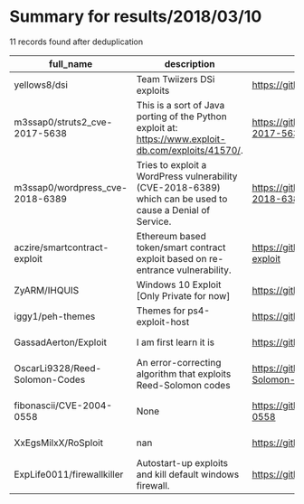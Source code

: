 
# Summary for results/2018/03/10
    
11 records found after deduplication

| full_name | description | html_url | matched_list | matched_count | pushed_at | size | stargazers_count | language | forks_count | vul_ids |
|---------------------------------|------------------------------------------------------------------------------------------------------------|----------------------------------------------------|----------------------|-----------------|---------------------------|--------|--------------------|------------|---------------|-------------------|
| yellows8/dsi | Team Twiizers DSi exploits | https://github.com/yellows8/dsi | ['exploit'] | 1 | 2018-03-10 19:26:40+00:00 | 415 | 43 | C | 13 | [] |
| m3ssap0/struts2_cve-2017-5638 | This is a sort of Java porting of the Python exploit at: https://www.exploit-db.com/exploits/41570/. | https://github.com/m3ssap0/struts2_cve-2017-5638 | ['cve-2', 'exploit'] | 2 | 2018-03-10 11:56:50+00:00 | 9 | 1 | Java | 0 | ['CVE-2017-5638'] |
| m3ssap0/wordpress_cve-2018-6389 | Tries to exploit a WordPress vulnerability (CVE-2018-6389) which can be used to cause a Denial of Service. | https://github.com/m3ssap0/wordpress_cve-2018-6389 | ['cve-2', 'exploit'] | 2 | 2018-03-10 11:57:29+00:00 | 9 | 1 | Java | 0 | ['CVE-2018-6389'] |
| aczire/smartcontract-exploit | Ethereum based token/smart contract exploit based on re-entrance vulnerability. | https://github.com/aczire/smartcontract-exploit | ['exploit'] | 1 | 2018-03-10 00:30:14+00:00 | 45 | 3 | JavaScript | 3 | [] |
| ZyARM/IHQUIS | Windows 10 Exploit [Only Private for now] | https://github.com/ZyARM/IHQUIS | ['exploit'] | 1 | 2018-03-10 19:22:28+00:00 | 195149 | 0 | HTML | 2 | [] |
| iggy1/peh-themes | Themes for ps4-exploit-host | https://github.com/iggy1/peh-themes | ['exploit'] | 1 | 2018-03-10 14:41:39+00:00 | 84 | 0 | HTML | 0 | [] |
| GassadAerton/Exploit | I am first learn it is | https://github.com/GassadAerton/Exploit | ['exploit'] | 1 | 2018-03-10 16:34:52+00:00 | 0 | 0 | | 0 | [] |
| OscarLi9328/Reed-Solomon-Codes | An error-correcting algorithm that exploits Reed-Solomon codes | https://github.com/OscarLi9328/Reed-Solomon-Codes | ['exploit'] | 1 | 2018-03-10 17:53:32+00:00 | 59 | 0 | C++ | 0 | [] |
| fibonascii/CVE-2004-0558 | None | https://github.com/fibonascii/CVE-2004-0558 | ['cve-2'] | 1 | 2018-03-10 21:04:50+00:00 | 0 | 0 | Python | 0 | ['CVE-2004-0558'] |
| XxEgsMilxX/RoSploit | nan | https://github.com/XxEgsMilxX/RoSploit | ['sploit'] | 1 | 2018-03-10 21:07:51+00:00 | 0 | 0 | nan | 0 | [] |
| ExpLife0011/firewallkiller | Autostart-up exploits and kill default windows firewall. | https://github.com/ExpLife0011/firewallkiller | ['exploit'] | 1 | 2018-03-10 21:51:23+00:00 | 3 | 0 | C++ | 0 | [] |
